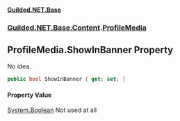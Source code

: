 #### [Guilded.NET.Base](Guilded_NET_Base.md 'Guilded.NET.Base')
### [Guilded.NET.Base.Content](Guilded_NET_Base.md#Guilded_NET_Base_Content 'Guilded.NET.Base.Content').[ProfileMedia](ProfileMedia.md 'Guilded.NET.Base.Content.ProfileMedia')
## ProfileMedia.ShowInBanner Property
No idea.  
```csharp
public bool ShowInBanner { get; set; }
```
#### Property Value
[System.Boolean](https://docs.microsoft.com/en-us/dotnet/api/System.Boolean 'System.Boolean')
Not used at all
